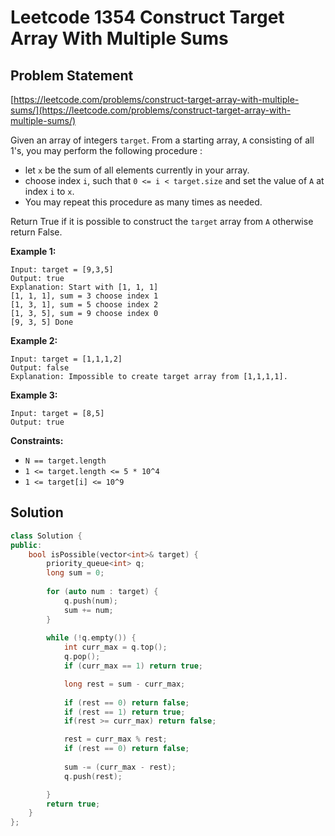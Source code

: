 # Leetcode 1354 Construct Target Array With Multiple Sums

## Problem Statement

[https://leetcode.com/problems/construct-target-array-with-multiple-sums/](https://leetcode.com/problems/construct-target-array-with-multiple-sums/)

Given an array of integers `target`. From a starting array, `A` consisting of all 1's, you may perform the following procedure :

* let `x` be the sum of all elements currently in your array.
* choose index `i`, such that `0 <= i < target.size` and set the value of `A` at index `i` to `x`.
* You may repeat this procedure as many times as needed.

Return True if it is possible to construct the `target` array from `A` otherwise return False.

**Example 1:**

```text
Input: target = [9,3,5]
Output: true
Explanation: Start with [1, 1, 1] 
[1, 1, 1], sum = 3 choose index 1
[1, 3, 1], sum = 5 choose index 2
[1, 3, 5], sum = 9 choose index 0
[9, 3, 5] Done
```

**Example 2:**

```text
Input: target = [1,1,1,2]
Output: false
Explanation: Impossible to create target array from [1,1,1,1].
```

**Example 3:**

```text
Input: target = [8,5]
Output: true
```

**Constraints:**

* `N == target.length`
* `1 <= target.length <= 5 * 10^4`
* `1 <= target[i] <= 10^9`

## Solution

```cpp
class Solution {
public:
    bool isPossible(vector<int>& target) {
        priority_queue<int> q;
        long sum = 0;
        
        for (auto num : target) {
            q.push(num);
            sum += num;
        }
        
        while (!q.empty()) {
            int curr_max = q.top();
            q.pop();
            if (curr_max == 1) return true;

            long rest = sum - curr_max;
            
            if (rest == 0) return false;
            if (rest == 1) return true;
            if(rest >= curr_max) return false;

            rest = curr_max % rest;
            if (rest == 0) return false;
            
            sum -= (curr_max - rest);
            q.push(rest);

        }
        return true;
    }
};
```

